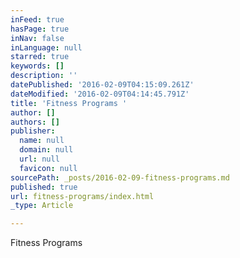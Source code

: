 ```yaml
---
inFeed: true
hasPage: true
inNav: false
inLanguage: null
starred: true
keywords: []
description: ''
datePublished: '2016-02-09T04:15:09.261Z'
dateModified: '2016-02-09T04:14:45.791Z'
title: 'Fitness Programs '
author: []
authors: []
publisher:
  name: null
  domain: null
  url: null
  favicon: null
sourcePath: _posts/2016-02-09-fitness-programs.md
published: true
url: fitness-programs/index.html
_type: Article

---
```

Fitness Programs